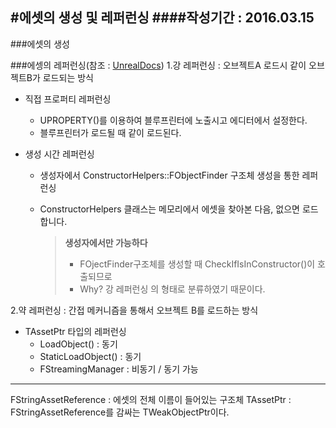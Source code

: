 #에셋의 생성 및 레퍼런싱
####작성기간 : 2016.03.15
---
###에셋의 생성

###에셍의 레퍼런싱(참조 : [UnrealDocs](https://docs.unrealengine.com/latest/KOR/Programming/Assets/ReferencingAssets/index.html))
1.강 레퍼런싱 : 오브젝트A 로드시 같이 오브젝트B가 로드되는 방식
- 직접 프로퍼티 레퍼런싱
  - UPROPERTY()를 이용하여 블루프린터에 노출시고 에디터에서 설정한다.
  - 블루프린터가 로드될 때 같이 로드된다.

- 생성 시간 레퍼런싱
  - 생성자에서 ConstructorHelpers::FObjectFinder 구조체 생성을 통한 레퍼런싱
  - ConstructorHelpers 클래스는 메모리에서 에셋을 찾아본 다음, 없으면 로드합니다.
  
    > **생성자에서만 가능하다**
    > - FOjectFinder구조체를 생성할 때 CheckIfIsInConstructor()이 호출되므로
    > - Why? 강 레퍼런싱 의 형태로 분류하였기 때문이다.
    
2.약 레퍼런싱 : 간접 메커니즘을 통해서 오브젝트 B를 로드하는 방식
- TAssetPtr 타입의 레퍼런싱
  - LoadObject() : 동기
  - StaticLoadObject() : 동기
  - FStreamingManager : 비동기 / 동기 가능
  
---
FStringAssetReference : 에셋의 전체 이름이 들어있는 구조체
TAssetPtr : FStringAssetReference를 감싸는 TWeakObjectPtr이다.
